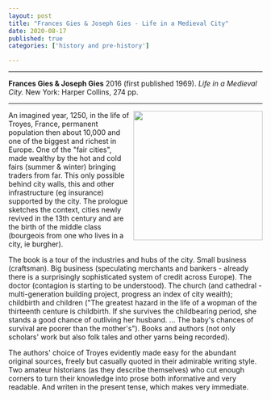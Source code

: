 ```yaml
---
layout: post
title: "Frances Gies & Joseph Gies - Life in a Medieval City"
date: 2020-08-17
published: true
categories: ['history and pre-history']

---
```



***
<b>Frances Gies & Joseph Gies</b> 2016 (first published 1969). _Life in a Medieval City._ New York: Harper Collins, 274 pp.

***


<img align="right" src="https://cdn.shopify.com/s/files/1/0285/2821/4050/products/9780062415189_e91d21fc-91d6-4c8e-a6c5-5f45ede0ff54.jpg?v=1598321226" width="256" alt="" />

An imagined year, 1250, in the life of Troyes, France, permanent population then about 10,000 and one of the biggest and richest in Europe. One of the "fair cities", made wealthy by the hot and cold fairs (summer & winter) bringing traders from far.  This only possible behind city walls, this and other infrastructure (eg insurance) supported by the city.  The prologue sketches the context, cities newly revived in the 13th century and are the birth of the middle class (bourgeois from one who lives in a city, ie burgher).  

The book is a tour of the industries and hubs of the city.  Small business (craftsman).  Big business (speculating merchants and bankers - already there is a surprisingly sophisticated system of credit across Europe).  The doctor (contagion is starting to be understood).  The church (and cathedral - multi-generation building project, progress an index of city weaith); childbirth and children ("The greatest hazard in the life of a wopman of the thirteenth centure is childbirth.  If she survives the childbearing period, she stands a good chance of outliving her husband. ... The baby's chances of survival are poorer than the mother's").  Books and authors (not only scholars' work but also folk tales and other yarns being recorded).

The authors' choice of Troyes evidently made easy for the abundant original sources, freely but casually quoted in their admirable writing style.  Two amateur historians (as they describe themselves) who cut enough corners to turn their knowledge into prose both informative and very readable.   And writen in the present tense, which makes very immediate.
